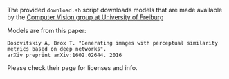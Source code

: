The provided `download.sh` script downloads models that are made available by the [Computer Vision group at University of Freiburg](http://lmb.informatik.uni-freiburg.de/resources/software.php)

Models are from this paper:

    Dosovitskiy A, Brox T. "Generating images with perceptual similarity metrics based on deep networks". 
    arXiv preprint arXiv:1602.02644. 2016

Please check their page for licenses and info.
